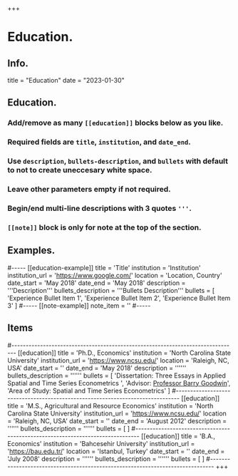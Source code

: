 +++
# Education.

## Info.
title = "Education"
date = "2023-01-30"

## Education.
### Add/remove as many `[[education]]` blocks below as you like.
### Required fields are `title`, `institution`, and `date_end`.
### Use `description`, `bullets-description`, and `bullets` with default to not to create uneccesary white space.
### Leave other parameters empty if not required.
### Begin/end multi-line descriptions with 3 quotes `'''`.
### `[[note]]` block is only for note at the top of the section.

## Examples.
#-----
[[education-example]]
  title = 'Title'
  institution = 'Institution'
  institution_url = 'https://www.google.com/'
  location = 'Location, Country'
  date_start = 'May 2018'
  date_end = 'May 2018'
  description = '''Description'''
  bullets_description = '''Bullets Description'''
  bullets = [
    'Experience Bullet Item 1',
    'Experience Bullet Item 2',
    'Experience Bullet Item 3'
    ]
#-----
[[note-example]]
  note_item = '<i class="fas fa-exclamation-triangle pr2"></i>'
#-----

## Items
#-------------------------------------------------------------------------------
[[education]]
  title = 'Ph.D., Economics'
  institution = 'North Carolina State University'
  institution_url = 'https://www.ncsu.edu/'
  location = 'Raleigh, NC, USA'
  date_start = ''
  date_end = 'May 2018'
  description = ''''''
  bullets_description = ''''''
  bullets = [
    'Dissertation: Three Essays in Applied Spatial and Time Series Econometrics <a href= "https://repository.lib.ncsu.edu/handle/1840.20/35026" target="_blank" rel="noopener"><i class="ai ai-open-access-square "></i></a>',
    'Advisor: <a href= "https://cals.ncsu.edu/agricultural-and-resource-economics/people/barry-goodwin/" target="_blank" rel="noopener">Professor Barry Goodwin</a>',
    'Area of Study: Spatial and Time Series Econometrics'
    ]
#-------------------------------------------------------------------------------
[[education]]
  title = 'M.S., Agricultural and Resource Economics'
  institution = 'North Carolina State University'
  institution_url = 'https://www.ncsu.edu/'
  location = 'Raleigh, NC, USA'
  date_start = ''
  date_end = 'August 2012'
  description = ''''''
  bullets_description = ''''''
  bullets = [
    ]
#-------------------------------------------------------------------------------
[[education]]
  title = 'B.A., Economics'
  institution = 'Bahcesehir University'
  institution_url = 'https://bau.edu.tr/'
  location = 'Istanbul, Turkey'
  date_start = ''
  date_end = 'July 2008'
  description = ''''''
  bullets_description = ''''''
  bullets = [
    ]
#-------------------------------------------------------------------------------
+++
